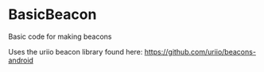# BasicBeacon
Basic code for making beacons

Uses the uriio beacon library found here:
https://github.com/uriio/beacons-android
